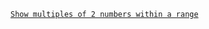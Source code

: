 [`Show multiples of 2 numbers within a range`](https://www.codewars.com/kata/583989556754d6f4c700018e/javascript)
